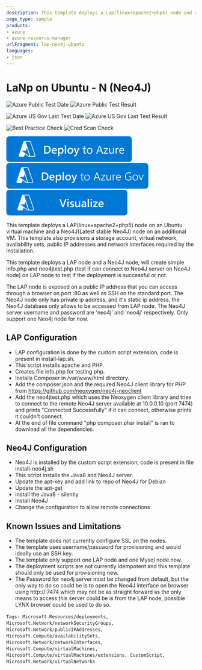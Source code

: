 ```yaml
---
description: This template deploys a Lap(linux+apache2+php5) node and a  node of Neo4J nodes on Ubuntu virtual machines
page_type: sample
products:
- azure
- azure-resource-manager
urlFragment: lap-neo4j-ubuntu
languages:
- json
---
```

# LaNp on Ubuntu - N (Neo4J)

![Azure Public Test Date](https://azurequickstartsservice.blob.core.windows.net/badges/application-workloads/lap/lap-neo4j-ubuntu/PublicLastTestDate.svg)
![Azure Public Test Result](https://azurequickstartsservice.blob.core.windows.net/badges/application-workloads/lap/lap-neo4j-ubuntu/PublicDeployment.svg)

![Azure US Gov Last Test Date](https://azurequickstartsservice.blob.core.windows.net/badges/application-workloads/lap/lap-neo4j-ubuntu/FairfaxLastTestDate.svg)
![Azure US Gov Last Test Result](https://azurequickstartsservice.blob.core.windows.net/badges/application-workloads/lap/lap-neo4j-ubuntu/FairfaxDeployment.svg)

![Best Practice Check](https://azurequickstartsservice.blob.core.windows.net/badges/application-workloads/lap/lap-neo4j-ubuntu/BestPracticeResult.svg)
![Cred Scan Check](https://azurequickstartsservice.blob.core.windows.net/badges/application-workloads/lap/lap-neo4j-ubuntu/CredScanResult.svg)

[![Deploy To Azure](https://raw.githubusercontent.com/Azure/azure-quickstart-templates/master/1-CONTRIBUTION-GUIDE/images/deploytoazure.svg?sanitize=true)](https://portal.azure.com/#create/Microsoft.Template/uri/https%3A%2F%2Fraw.githubusercontent.com%2FAzure%2Fazure-quickstart-templates%2Fmaster%2Fapplication-workloads%2Flap%2Flap-neo4j-ubuntu%2Fazuredeploy.json)
[![Deploy To Azure US Gov](https://raw.githubusercontent.com/Azure/azure-quickstart-templates/master/1-CONTRIBUTION-GUIDE/images/deploytoazuregov.svg?sanitize=true)](https://portal.azure.us/#create/Microsoft.Template/uri/https%3A%2F%2Fraw.githubusercontent.com%2FAzure%2Fazure-quickstart-templates%2Fmaster%2Fapplication-workloads%2Flap%2Flap-neo4j-ubuntu%2Fazuredeploy.json)
[![Visualize](https://raw.githubusercontent.com/Azure/azure-quickstart-templates/master/1-CONTRIBUTION-GUIDE/images/visualizebutton.svg?sanitize=true)](http://armviz.io/#/?load=https%3A%2F%2Fraw.githubusercontent.com%2FAzure%2Fazure-quickstart-templates%2Fmaster%2Fapplication-workloads%2Flap%2Flap-neo4j-ubuntu%2Fazuredeploy.json)

This template deploys a LAP(linux+apache2+php5) node on an Ubuntu virtual machine and a Neo4J(Latest stable Neo4J) node on an additional VM. This template also provisions a storage account, virtual network, availability sets, public IP addresses and network interfaces required by the installation.

This template deploys a LAP node and a Neo4J node, will create simple info.php and neo4jtest.php (test if can connect to Neo4J server on Neo4J node) on LAP node to test if the deployment is successful or not.

The LAP node is exposed on a public IP address that you can access through a browser on port :80 as well as SSH on the standard port.
The Neo4J node only has private ip address, and it's static ip address, the Neo4J database only allows to be accessed from LAP node.
The Neo4J server username and password are 'neo4j' and 'neo4j' respectively.
Only support one Neo4j node for now.

## LAP Configuration

- LAP configuration is done by the custom script extension, code is present in install-lap.sh.
- This script installs apache and PHP.
- Creates file info.php for testing php.
- Installs Composer in /var/www/html directory.
- Add the composer.json and the required Neo4J client library for PHP from https://github.com/neoxygen/neo4j-neoclient
- Add the neo4jtest.php which uses the Neoxygen client library and tries to connect to the remote Neo4J server available at 10.0.0.10 (port 7474) and prints "Connected Successfully" if it can connect, otherwise prints it couldn't connect.
- At the end of file command "php composer.phar install" is ran to download all the dependencies.

## Neo4J Configuration

- Neo4J is installed by the custom script extension, code is present in file install-neo4j.sh
- This script installs the Java8 and Neo4J server.
- Update the apt-key and add link to repo of Neo4J for Debian
- Update the apt-get
- Install the Java8 - silently
- Install Neo4J
- Change the configuration to allow remote connections

## Known Issues and Limitations

- The template does not currently configure SSL on the nodes.
- The template uses username/password for provisioning and would ideally use an SSH key.
- The template only support one LAP node and one Mysql node now.
- The deployment scripts are not currently idempotent and this template should only be used for provisioning new.
- The Password for neo4j server must be changed from default, but the only way to do so could be is to open the Neo4J interface on browser using http://<serverip>:7474 which may not be as straight forward as the only means to access this server could be is from the LAP node, possible LYNX browser could be used to do so.

`Tags: Microsoft.Resources/deployments, Microsoft.Network/networkSecurityGroups, Microsoft.Network/publicIPAddresses, Microsoft.Compute/availabilitySets, Microsoft.Network/networkInterfaces, Microsoft.Compute/virtualMachines, Microsoft.Compute/virtualMachines/extensions, CustomScript, Microsoft.Network/virtualNetworks`
